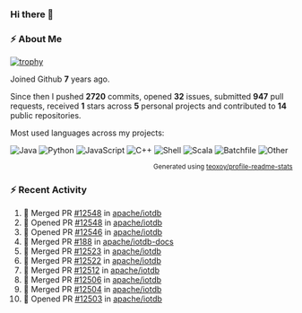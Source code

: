 ### Hi there 👋

### :zap: About Me

[![trophy](https://github-profile-trophy.vercel.app/?username=HTHou&theme=onedark)](https://github.com/ryo-ma/github-profile-trophy)
   
Joined Github **7** years ago.

Since then I pushed **2720** commits, opened **32** issues, submitted **947** pull requests, received **1** stars across **5** personal projects and contributed to **14** public repositories.

Most used languages across my projects:

![Java](https://img.shields.io/static/v1?style=flat-square&label=%E2%A0%80&color=555&labelColor=%23b07219&message=Java%EF%B8%B195.9%25)
![Python](https://img.shields.io/static/v1?style=flat-square&label=%E2%A0%80&color=555&labelColor=%233572A5&message=Python%EF%B8%B10.9%25)
![JavaScript](https://img.shields.io/static/v1?style=flat-square&label=%E2%A0%80&color=555&labelColor=%23f1e05a&message=JavaScript%EF%B8%B10.6%25)
![C++](https://img.shields.io/static/v1?style=flat-square&label=%E2%A0%80&color=555&labelColor=%23f34b7d&message=C%2B%2B%EF%B8%B10.4%25)
![Shell](https://img.shields.io/static/v1?style=flat-square&label=%E2%A0%80&color=555&labelColor=%2389e051&message=Shell%EF%B8%B10.4%25)
![Scala](https://img.shields.io/static/v1?style=flat-square&label=%E2%A0%80&color=555&labelColor=%23c22d40&message=Scala%EF%B8%B10.3%25)
![Batchfile](https://img.shields.io/static/v1?style=flat-square&label=%E2%A0%80&color=555&labelColor=%23C1F12E&message=Batchfile%EF%B8%B10.2%25)
![Other](https://img.shields.io/static/v1?style=flat-square&label=%E2%A0%80&color=555&labelColor=%23ededed&message=Other%EF%B8%B10.8%25)

<p align="right"><sub>Generated using <a href="https://github.com/marketplace/actions/profile-readme-stats">teoxoy/profile-readme-stats</a></sub></p>


<!--![](https://github.com/HTHou/HTHou/blob/output/github-contribution-grid-snake.svg)-->

<!--![Haonan Hou's github stats](https://github-readme-stats.vercel.app/api?username=HTHou&count_private=true&show_icons=true&theme=onedark)-->

<!--![Haonan Hou's wakatime stats](https://github-readme-stats.vercel.app/api/wakatime?username=HTHou&layout=compact&theme=onedark)-->

<!--![Top Langs](https://github-readme-stats.vercel.app/api/top-langs/?username=HTHou&theme=onedark&layout=compact)-->

### :zap: Recent Activity
<!--START_SECTION:activity-->
1. 🎉 Merged PR [#12548](https://github.com/apache/iotdb/pull/12548) in [apache/iotdb](https://github.com/apache/iotdb)
2. 💪 Opened PR [#12548](https://github.com/apache/iotdb/pull/12548) in [apache/iotdb](https://github.com/apache/iotdb)
3. 💪 Opened PR [#12546](https://github.com/apache/iotdb/pull/12546) in [apache/iotdb](https://github.com/apache/iotdb)
4. 🎉 Merged PR [#188](https://github.com/apache/iotdb-docs/pull/188) in [apache/iotdb-docs](https://github.com/apache/iotdb-docs)
5. 🎉 Merged PR [#12523](https://github.com/apache/iotdb/pull/12523) in [apache/iotdb](https://github.com/apache/iotdb)
6. 🎉 Merged PR [#12522](https://github.com/apache/iotdb/pull/12522) in [apache/iotdb](https://github.com/apache/iotdb)
7. 🎉 Merged PR [#12512](https://github.com/apache/iotdb/pull/12512) in [apache/iotdb](https://github.com/apache/iotdb)
8. 🎉 Merged PR [#12506](https://github.com/apache/iotdb/pull/12506) in [apache/iotdb](https://github.com/apache/iotdb)
9. 🎉 Merged PR [#12504](https://github.com/apache/iotdb/pull/12504) in [apache/iotdb](https://github.com/apache/iotdb)
10. 💪 Opened PR [#12503](https://github.com/apache/iotdb/pull/12503) in [apache/iotdb](https://github.com/apache/iotdb)
<!--END_SECTION:activity-->

<!--
**HTHou/HTHou** is a ✨ _special_ ✨ repository because its `README.md` (this file) appears on your GitHub profile.

Here are some ideas to get you started:

- 🔭 I’m currently working on ...
- 🌱 I’m currently learning ...
- 👯 I’m looking to collaborate on ...
- 🤔 I’m looking for help with ...
- 💬 Ask me about ...
- 📫 How to reach me: ...
- 😄 Pronouns: ...
- ⚡ Fun fact: ...
-->
